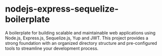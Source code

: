 # nodejs-express-sequelize-boilerplate
A boilerplate for building scalable and maintainable web applications using Node.js, Express.js, Sequelize.js, Yup and JWT. This project provides a strong foundation with an organized directory structure and pre-configured tools to streamline your development process.
